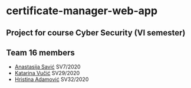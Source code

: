 # certificate-manager-web-app
## Project for course Cyber Security (VI semester)

## Team 16 members
- [Anastasija Savić](https://github.com/savic-a) SV7/2020
- [Katarina Vučić](https://github.com/kaca01) SV29/2020
- [Hristina Adamović](https://github.com/hristinaina) SV32/2020
